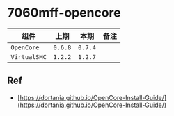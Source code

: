 # 7060mff-opencore

组件|上期|本期|备注
---|---|---|---
`OpenCore` | `0.6.8` | `0.7.4` |
`VirtualSMC` | `1.2.2` | `1.2.7`

## Ref

* [https://dortania.github.io/OpenCore-Install-Guide/](https://dortania.github.io/OpenCore-Install-Guide/)
